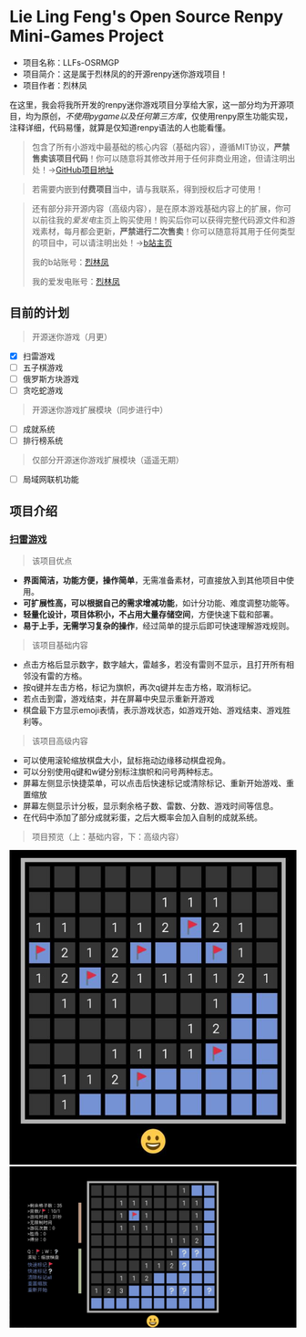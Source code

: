 # Lie Ling Feng's Open Source Renpy Mini-Games Project
- 项目名称：LLFs-OSRMGP
- 项目简介：这是属于烈林凤的的开源renpy迷你游戏项目！
- 项目作者：烈林凤

在这里，我会将我所开发的renpy迷你游戏项目分享给大家，这一部分均为开源项目，均为原创，*不使用pygame以及任何第三方库*，仅使用renpy原生功能实现，注释详细，代码易懂，就算是仅知道renpy语法的人也能看懂。

> 包含了所有小游戏中最基础的核心内容（基础内容），遵循MIT协议，**严禁售卖该项目代码**！你可以随意将其修改并用于任何非商业用途，但请注明出处！→[GitHub项目地址](https://github.com/llfseik/LLFs-OSRMGP)

> 若需要内嵌到**付费项目**当中，请与我联系，得到授权后才可使用！

> 还有部分非开源内容（高级内容），是在原本游戏基础内容上的扩展，你可以前往我的*爱发电*主页上购买使用！购买后你可以获得完整代码源文件和游戏素材，每月都会更新，**严禁进行二次售卖**！你可以随意将其用于任何类型的项目中，可以请注明出处！→[b站主页](https://space.bilibili.com/378904108?spm_id_from=333.1007.0.0)
> 
> 我的b站账号：[烈林凤](https://space.bilibili.com/378904108?spm_id_from=333.1007.0.0)
> 
> 我的爱发电账号：[烈林凤](https://afdian.com/a/lielinfeng)

## 目前的计划
> 开源迷你游戏（月更）
- [x] 扫雷游戏
- [ ] 五子棋游戏
- [ ] 俄罗斯方块游戏
- [ ] 贪吃蛇游戏
> 开源迷你游戏扩展模块（同步进行中）
- [ ] 成就系统
- [ ] 排行榜系统
> 仅部分开源迷你游戏扩展模块（遥遥无期）
- [ ] 局域网联机功能


## 项目介绍

### [扫雷游戏](https://github.com/llfseik/LLFs-OSRMGP/blob/main/LLFs%20OSRMGP/game/minigame_rpy/minesweeper.rpy)
> 该项目优点
  - **界面简洁，功能方便，操作简单**，无需准备素材，可直接放入到其他项目中使用。
  - **可扩展性高，可以根据自己的需求增减功能**，如计分功能、难度调整功能等。
  - **轻量化设计，项目体积小，不占用大量存储空间**，方便快速下载和部署。
  - **易于上手，无需学习复杂的操作**，经过简单的提示后即可快速理解游戏规则。

> 该项目基础内容
  - 点击方格后显示数字，数字越大，雷越多，若没有雷则不显示，且打开所有相邻没有雷的方格。
  - 按q键并左击方格，标记为旗帜，再次q键并左击方格，取消标记。
  - 若点击到雷，游戏结束，并在屏幕中央显示重新开游戏
  - 棋盘最下方显示emoji表情，表示游戏状态，如游戏开始、游戏结束、游戏胜利等。

> 该项目高级内容
  - 可以使用滚轮缩放棋盘大小，鼠标拖动边缘移动棋盘视角。
  - 可以分别使用q键和w键分别标注旗帜和问号两种标志。
  - 屏幕左侧显示快捷菜单，可以点击后快速标记或清除标记、重新开始游戏、重置缩放
  - 屏幕左侧显示计分板，显示剩余格子数、雷数、分数、游戏时间等信息。
  - 在代码中添加了部分成就彩蛋，之后大概率会加入自制的成就系统。
> 项目预览（上：基础内容，下：高级内容）
<center>

![扫雷_基础](https://github.com/llfseik/LLFs-OSRMGP/blob/main/legend/minesweeper_1.jpg "扫雷_基础")
![扫雷_高级](https://github.com/llfseik/LLFs-OSRMGP/blob/main/legend/minesweeper_2.jpg "扫雷_高级")
</center>
